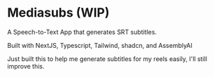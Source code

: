 # Mediasubs (WIP)

A Speech-to-Text App that generates SRT subtitles.

Built with NextJS, Typescript, Tailwind, shadcn, and AssemblyAI

Just built this to help me generate subtitles for my reels easily, I'll still improve this.